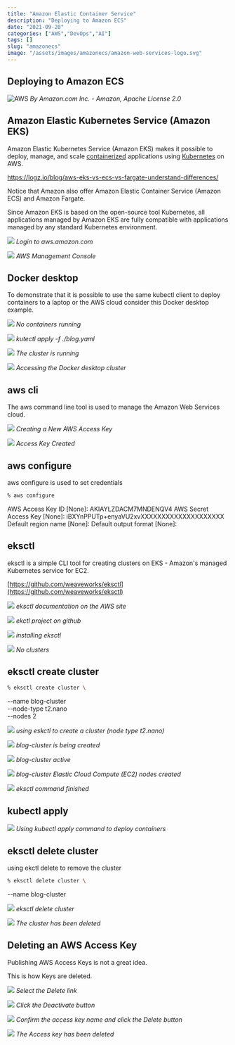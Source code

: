 ```yaml
---
title: "Amazon Elastic Container Service"
description: "Deploying to Amazon ECS"
date: "2021-09-20"
categories: ["AWS","DevOps","AI"]
tags: []
slug: "amazonecs"
image: "/assets/images/amazonecs/amazon-web-services-logo.svg"
---
```


## Deploying to Amazon ECS

![AWS](/assets/images/amazonecs/amazon-web-services-logo.svg)
*By Amazon.com Inc. - Amazon, Apache License 2.0*


## Amazon Elastic Kubernetes Service (Amazon EKS)

Amazon Elastic Kubernetes Service (Amazon EKS) makes it possible to deploy, manage, and scale [containerized](docker.html) applications using [Kubernetes](kubernetes.html) on AWS. 

https://logz.io/blog/aws-eks-vs-ecs-vs-fargate-understand-differences/

Notice that Amazon also offer Amazon Elastic Container Service (Amazon ECS) and Amazon Fargate.

Since Amazon EKS is based on the open-source tool Kubernetes, all applications managed by Amazon EKS are fully compatible with applications managed by any standard Kubernetes environment.

![](/assets/images/amazonecs/screen-shot-2021-08-12-at-7.20.10-pm-1836x1075.png)
*Login to aws.amazon.com*

![](/assets/images/amazonecs/screen-shot-2021-08-12-at-7.21.06-pm-1836x1048.png)
*AWS Management Console*


## Docker desktop

To demonstrate that it is possible to use the same kubectl client to deploy containers to a laptop or the AWS cloud consider this Docker desktop example.

![](/assets/images/amazonecs/screen-shot-2021-08-12-at-7.16.52-pm-1836x1039.png)
*No containers running*

![](/assets/images/amazonecs/screen-shot-2021-08-12-at-7.17.46-pm-1836x1182.png)
*kutectl apply -f ./blog.yaml*

![](/assets/images/amazonecs/screen-shot-2021-08-12-at-7.18.30-pm-1836x1041.png)
*The cluster is running*

![](/assets/images/amazonecs/screen-shot-2021-08-12-at-7.18.57-pm-1836x1076.png)
*Accessing the Docker desktop cluster*


## aws cli

The aws command line tool is used to manage the Amazon Web Services cloud.

![](/assets/images/amazonecs/screen-shot-2021-08-12-at-8.06.57-pm-1836x758.png)
*Creating a New AWS Access Key*

![](/assets/images/amazonecs/screen-shot-2021-08-12-at-8.07.09-pm-1472x456.png)
*Access Key Created*


## aws configure

aws configure is used to set credentials

```bash
% aws configure
```

AWS Access Key ID [None]: AKIAYLZDACM7MNDENQV4
AWS Secret Access Key [None]: iBXYnPPUTp+enyaVU2xvXXXXXXXXXXXXXXXXXXXX
Default region name [None]: 
Default output format [None]:


## eksctl

eksctl is a simple CLI tool for creating clusters on EKS - Amazon's managed Kubernetes service for EC2.

[https://github.com/weaveworks/eksctl](https://github.com/weaveworks/eksctl)

![](/assets/images/amazonecs/screen-shot-2021-08-12-at-7.29.15-pm-1836x1016.png)
*eksctl documentation on the AWS site*

![](/assets/images/amazonecs/screen-shot-2021-08-12-at-7.48.33-pm-1836x1091.png)
*ekctl project on github*

![](/assets/images/amazonecs/screen-shot-2021-08-12-at-7.48.04-pm-1138x738.png)
*installing eksctl*

![](/assets/images/amazonecs/screen-shot-2021-08-12-at-7.52.44-pm-1836x934.png)
*No clusters*


## eksctl create cluster

```bash
% eksctl create cluster \
```

--name blog-cluster \
--node-type t2.nano \
--nodes 2

![](/assets/images/amazonecs/screen-shot-2021-08-12-at-8.41.19-pm-1836x1185.png)
*using eskctl to create a cluster (node type t2.nano)*

![](/assets/images/amazonecs/screen-shot-2021-08-12-at-8.43.21-pm-1836x953.png)
*blog-cluster is being created*

![](/assets/images/amazonecs/screen-shot-2021-08-12-at-9.03.14-pm-1836x951.png)
*blog-cluster active*

![](/assets/images/amazonecs/screen-shot-2021-08-12-at-9.03.31-pm-1836x954.png)
*blog-cluster Elastic Cloud Compute (EC2) nodes created*

![](/assets/images/amazonecs/screen-shot-2021-08-12-at-9.03.56-pm-1836x1188.png)
*eksctl command finished*


## kubectl apply

![](/assets/images/amazonecs/screen-shot-2021-08-12-at-9.06.36-pm-1836x1180.png)
*Using kubectl apply command to deploy containers*


## eksctl delete cluster

using ekctl delete to remove the cluster

```bash
% eksctl delete cluster \
```

--name blog-cluster

![](/assets/images/amazonecs/screen-shot-2021-08-12-at-9.38.35-pm-1836x1181.png)
*eksctl delete cluster*

![](/assets/images/amazonecs/screen-shot-2021-08-12-at-9.40.30-pm-1836x954.png)
*The cluster has been deleted*


## Deleting an AWS Access Key

Publishing AWS Access Keys is not a great idea.

This is how Keys are deleted.

![](/assets/images/amazonecs/screen-shot-2021-08-12-at-9.47.55-pm-1836x956.png)
*Select the Delete link*

![](/assets/images/amazonecs/screen-shot-2021-08-12-at-9.48.09-pm-1836x953.png)
*Click the Deactivate button*

![](/assets/images/amazonecs/screen-shot-2021-08-12-at-9.49.34-pm-1836x955.png)
*Confirm the access key name and click the Delete button*

![](/assets/images/amazonecs/screen-shot-2021-08-12-at-9.49.50-pm-1836x956.png)
*The Access key has been deleted*